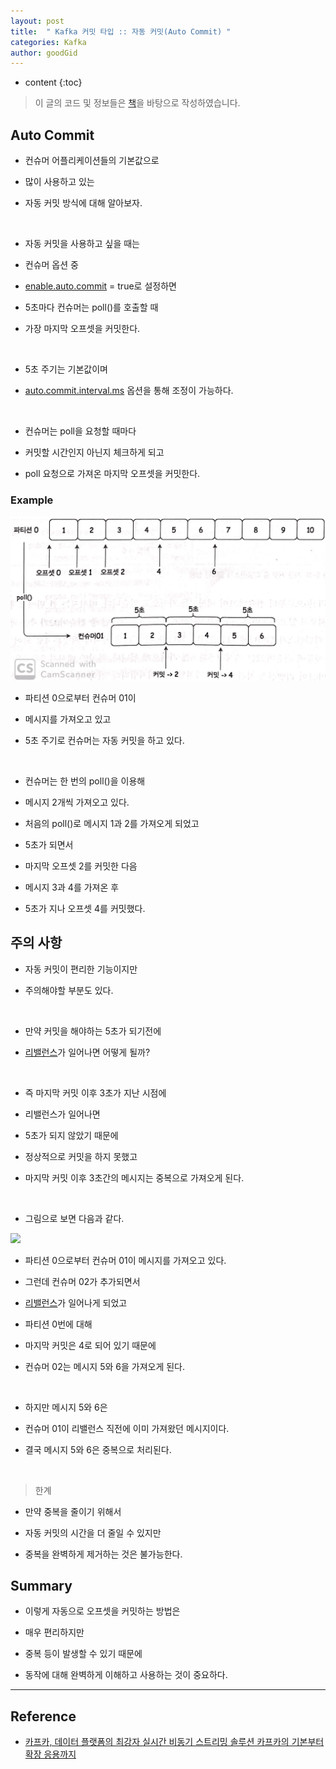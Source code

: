 ```yaml
---
layout: post
title:  " Kafka 커밋 타입 :: 자동 커밋(Auto Commit) "
categories: Kafka
author: goodGid
---
```

* content
{:toc}

> 이 글의 코드 및 정보들은 [책](https://book.naver.com/bookdb/book_detail.nhn?bid=13540082)을 바탕으로 작성하였습니다.

## Auto Commit

* 컨슈머 어플리케이션들의 기본값으로

* 많이 사용하고 있는

* 자동 커밋 방식에 대해 알아보자.

<br>

* 자동 커밋을 사용하고 싶을 때는

* 컨슈머 옵션 중 

* [enable.auto.commit]({{site.url}}/Kafka-Consumer-Option/#enableautocommit) = true로 설정하면

* 5초마다 컨슈머는 poll()를 호출할 때

* 가장 마지막 오프셋을 커밋한다.

<br>

* 5초 주기는 기본값이며

* [auto.commit.interval.ms]({{site.url}}/Kafka-Consumer-Option/#autocommitintervalms) 옵션을 통해 조정이 가능하다.








<br>

* 컨슈머는 poll을 요청할 때마다

* 커밋할 시간인지 아닌지 체크하게 되고

* poll 요청으로 가져온 마지막 오프셋을 커밋한다.

### Example

![](/assets/img/kafka/Kafka-Commit-Type-Auto-Commit_1.png)

* 파티션 0으로부터 컨슈머 01이 

* 메시지를 가져오고 있고

* 5초 주기로 컨슈머는 자동 커밋을 하고 있다.

<br>

* 컨슈머는 한 번의 poll()을 이용해

* 메시지 2개씩 가져오고 있다.

* 처음의 poll()로 메시지 1과 2를 가져오게 되었고

* 5초가 되면서

* 마지막 오프셋 2를 커밋한 다음

* 메시지 3과 4를 가져온 후 

* 5초가 지나 오프셋 4를 커밋했다.




## 주의 사항

* 자동 커밋이 편리한 기능이지만

* 주의해야할 부분도 있다.

<br>

* 만약 커밋을 해야하는 5초가 되기전에

*  [리밸런스]({{site.url}}/Kafka-Consumer-Group-Rebalance/)가 일어나면 어떻게 될까?

<br>

* 즉 마지막 커밋 이후 3초가 지난 시점에

* 리밸런스가 일어나면

* 5초가 되지 않았기 때문에 

* 정상적으로 커밋을 하지 못했고

* 마지막 커밋 이후 3초간의 메시지는 중복으로 가져오게 된다.

<br>

* 그림으로 보면 다음과 같다.

![](/assets/img/kafka/Kafka-Commit-Type-Auto-Commit_2.png)

* 파티션 0으로부터 컨슈머 01이 메시지를 가져오고 있다.

* 그런데 컨슈머 02가 추가되면서

* [리밸런스]({{site.url}}/Kafka-Consumer-Group-Rebalance/)가 일어나게 되었고

* 파티션 0번에 대해 

* 마지막 커밋은 4로 되어 있기 때문에

* 컨슈머 02는 메시지 5와 6을 가져오게 된다.

<br>

* 하지만 메시지 5와 6은 

* 컨슈머 01이 리밸런스 직전에 이미 가져왔던 메시지이다.

* 결국 메시지 5와 6은 중복으로 처리된다.

<br>

> 한계

* 만약 중복을 줄이기 위해서 

* 자동 커밋의 시간을 더 줄일 수 있지만

* 중복을 완벽하게 제거하는 것은 불가능한다.



## Summary

* 이렇게 자동으로 오프셋을 커밋하는 방법은

* 매우 편리하지만

* 중복 등이 발생할 수 있기 때문에

* 동작에 대해 완벽하게 이해하고 사용하는 것이 중요하다.

---

## Reference

* [카프카, 데이터 플랫폼의 최강자 실시간 비동기 스트리밍 솔루션 카프카의 기본부터 확장 응용까지](https://book.naver.com/bookdb/book_detail.nhn?bid=13540082)